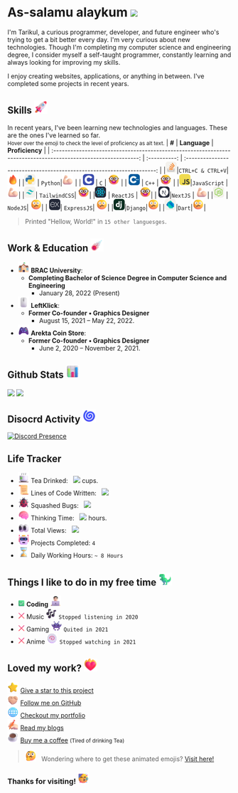 # As-salamu alaykum <img src="https://emojipedia-us.s3.amazonaws.com/source/microsoft-teams/337/waving-hand_1f44b.png" width="29px">

I'm Tarikul, a curious programmer, developer, and future engineer who's trying to get a bit better every day. I'm very curious about new technologies. Though I'm completing my computer science and engineering degree, I consider myself a self-taught programmer, constantly learning and always looking for improving my skills.

I enjoy creating websites, applications, or anything in between. I've completed some projects in recent years.

## Skills <img src="assets/images/Rocket.png" width="30">

In recent years, I've been learning new technologies and languages. These are the ones I've learned so far. <br/>
<small>Hover over the emoji to check the level of proficiency as alt text.</small>
| **#** | **Language** | **Proficiency** |
| :------------------------------------------------------------------------------------------------------------: | :----------: | :-------------------------------------------------------------------: |
|<img src="assets/icons/StackOverflow.svg" width="25">|`CTRL+C & CTRL+V`|<img src="assets/images/Fire.png" alt="Mastery" width="25">|
|<a href="https://www.python.org/"><img src="assets/icons/Python.svg" width="25"></a> | `Python`|<img src="assets/images/Flexed Biceps Light Skin Tone.png" alt="Advance" width="25"> |
| <a href="https://en.wikipedia.org/wiki/C_(programming_language)"><img src="assets/icons/c.svg" width="25"></a> | `C` | <img src="assets/images/Nerd Face.png" alt="Intermediate" width="25"> |
| <a href="https://en.wikipedia.org/wiki/C%2B%2B"><img src="assets/icons/CPP.svg" width="25"></a> | `C++` | <img src="assets/images/Nerd Face.png" alt="Intermediate" width="25"> |
|<a href="https://www.javascript.com/"><img src="assets/icons/JavaScript.svg" width="25"></a>|`JavaScript` | <img src="assets/images/Flexed Biceps Light Skin Tone.png" alt="Advance" width="25">|
|<a href="https://tailwindcss.com/"><img src="assets/icons/TailwindCSS.svg" width="25"></a>| `TailwindCSS`| <img src="assets/images/Nerd Face.png" alt="Intermediate" width="25">|
|<a href="https://reactjs.org/"><img src="assets/icons/React.svg" width="25"></a> | `ReactJS` | <img src="assets/images/Nerd Face.png" alt="Intermediate" width="25">|
| <a href="https://nextjs.org/"><img src="assets/icons/NextJS.svg" width="25"></a>|`NextJS` | <img src="assets/images/Flexed Biceps Light Skin Tone.png" alt="Advance" width="25">|
|<a href="https://nodejs.org/"><img src="assets/icons/NodeJS.svg" width="25"></a> | `NodeJS`| <img src="assets/images/Confused Face.png" alt="Beginner" width="25">|
| <a href="https://expressjs.com/"><img src="assets/icons/ExpressJS.svg" width="25"></a>| `ExpressJS`| <img src="assets/images/Confused Face.png" alt="Beginner" width="25">|
|<a href="https://www.djangoproject.com/"><img src="assets/icons/Django.svg" width="25"></a>|`Django`|<img src="assets/images/Confused Face.png" alt="Beginner" width="25">|
|<a href="https://dart.dev/"><img src="assets/icons/Dart-Light.svg" width="25"></a>|`Dart`|<img src="assets/images/Confused Face.png" alt="Beginner" width="25">|

> Printed "Hellow, World!" in `15 other languesges`.

## Work & Education <img src="assets/images/Comet.png" width="30">

- <img src="assets/images/School.png" width="25"> **BRAC University**:
  - **Completing Bachelor of Science Degree in Computer Science and Engineering**
    - January 28, 2022 (Present)
- <img src="assets/images/Computer Mouse.png" width="25"> **LeftKlick**:
  - **Former Co-founder • Graphics Designer**
    - August 15, 2021 – May 22, 2022.
- <img src="assets/images/Video Game.png" width="25"> **Arekta Coin Store**:
  - **Former Co-founder • Graphics Designer**
    - June 2, 2020 – November 2, 2021.

## Github Stats <img src="assets/images/Bar Chart.png" width="30">

<img align="center" src="https://github-readme-stats.vercel.app/api/top-langs/?username=Tarikul-Islam-Anik&title_color=43ffaf&text_color=e5f7ef&icon_color=526777&hide_border=true&bg_color=262a33&langs_count=3" /> 
<img align="center" src="https://github-readme-stats.vercel.app/api?username=Tarikul-Islam-Anik&show_icons=true&line_height=27&count_private=true&title_color=43ffaf&text_color=e5f7ef&icon_color=43ffaf&bg_color=262a33&hide_border=true" />

## Disocrd Activity <img src="assets/images/Cyclone.png" width="30">

[![Discord Presence](https://lanyard.cnrad.dev/api/430616499674284033?bg=262a33)](https://discord.com/users/430616499674284033)

## Life Tracker

- <img src="assets/images/Teacup Without Handle.png" width="25"> Tea Drinked: &nbsp; <img src="https://nameless-eyrie-77546.herokuapp.com/tea"/> cups.
- <img src="assets/images/Scroll.png" width="25"> Lines of Code Written: &nbsp; <img src="https://nameless-eyrie-77546.herokuapp.com/code"/>
- <img src="assets/images/Lady Beetle.png" width="25"> Squashed Bugs: &nbsp; <img src="https://nameless-eyrie-77546.herokuapp.com/debug"/>
- <img src="assets/images/Brain.png" width="25"> Thinking Time: &nbsp; <img src="https://nameless-eyrie-77546.herokuapp.com/thinking"/> hours.
- <img src="assets/images/Eyes.png" width="25"> Total Views: &nbsp; <img src="https://nameless-eyrie-77546.herokuapp.com/views"/>
- <img src="assets/images/Robot.png" width="25"> Projects Completed: `4`
- <img src="assets/images/Hourglass Done.png" width="25"> Daily Working Hours: `~ 8 Hours`

## Things I like to do in my free time <img src="assets/images/T-Rex.png" width="30">

- <img src="assets/images/Check Mark Button.png" width="15"> **Coding** <img src="assets/images/Man Technologist Light Skin Tone.png" width="25">
- <img src="assets/images/Cross Mark.png" width="15"> Music <img src="assets/images/Musical Notes.png" width="25"> `Stopped listening in 2020`
- <img src="assets/images/Cross Mark.png" width="15"> Gaming <img src="assets/images/Alien Monster.png" width="25"> `Quited in 2021`
- <img src="assets/images/Cross Mark.png" width="15"> Anime <img src="assets/images/Fish Cake with Swirl.png" width="25"> `Stopped watching in 2021`

## Loved my work? <img src="assets/images/Heart on Fire.png" width="30">

<img src="assets/images/star.png" width="25"/>&nbsp;[Give a star to this project](https://github.com/Tarikul-Islam-Anik/tarikul-islam-anik) <br/>
<img src="assets/images/Folded Hands Light Skin Tone.png" width="25"/>&nbsp;[Follow me on GitHub](https://github.com/Tarikul-Islam-Anik)<br/>
<img src="assets/images/Globe with Meridians.png" width="25"/>&nbsp;[Checkout my portfolio](https://oxyzen.me/)<br/>
<img src="assets/images/Writing Hand Light Skin Tone.png" width="25"/>&nbsp;[Read my blogs](https://oxyzen.me/blogs)<br/>
<img src="assets/images/Hot Beverage.png" width="25"> [Buy me a coffee](https://ko-fi.com/oxyzen) <small>(Tired of drinking Tea)</small>

> <img src="assets/images/Thinking Face.png" width="25"/> &nbsp; Wondering where to get these animated emojis?
> [Visit here!](https://github.com/Tarikul-Islam-Anik/Microsoft-Teams-Animated-Emojis)

### Thanks for visiting!&nbsp;<img src="assets/images/Partying Face.png" width="25">